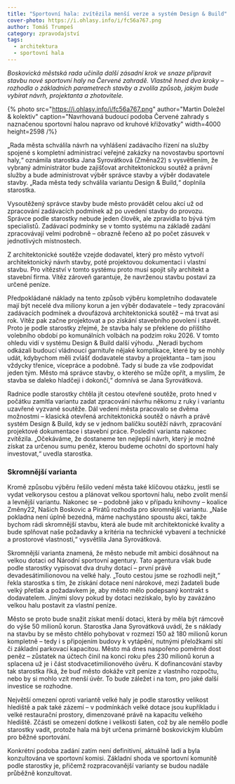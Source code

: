 ```yaml
---
title: "Sportovní hala: zvítězila menší verze a systém Design & Build"
cover-photo: https://i.ohlasy.info/i/fc56a767.png
author: Tomáš Trumpeš
category: zpravodajství
tags:
  - architektura
  - sportovní hala
---
```


*Boskovická městská rada učinila další zásadní krok ve snaze připravit stavbu nové sportovní haly na Červené zahradě. Vlastně hned dva kroky – rozhodla o základních parametrech stavby a zvolila způsob, jakým bude vybírat návrh, projektanta a zhotovitele.*

{% photo src="https://i.ohlasy.info/i/fc56a767.png" author="Martin Doležel & kolektiv" caption="Navrhovaná budoucí podoba Červené zahrady s naznačenou sportovní halou napravo od kruhové křižovatky" width=4000 height=2598 /%}

„Rada města schválila návrh na vyhlášení zadávacího řízení na služby spojené s kompletní administrací veřejné zakázky na novostavbu sportovní haly,“ oznámila starostka Jana Syrovátková (Změna22) s vysvětlením, že vybraný administrátor bude zajišťovat architektonickou soutěž a právní služby a bude administrovat výběr správce stavby a výběr dodavatele stavby. „Rada města tedy schválila variantu Design & Build,“ doplnila starostka.

Vysoutěžený správce stavby bude město provádět celou akcí už od zpracování zadávacích podmínek až po uvedení stavby do provozu. Správce podle starostky nebude jeden člověk, ale zpravidla to bývá tým specialistů. Zadávací podmínky se v tomto systému na základě zadání zpracovávají velmi podrobně – obrazně řečeno až po počet zásuvek v jednotlivých místnostech.

Z architektonické soutěže vzejde dodavatel, který pro město vytvoří architektonický návrh stavby, poté projektovou dokumentaci i vlastní stavbu. Pro vítězství v tomto systému proto musí spojit síly architekt a stavební firma. Vítěz zároveň garantuje, že navrženou stavbu postaví za určené peníze.

Předpokládané náklady na tento způsob výběru kompletního dodavatele mají být necelé dva miliony korun a jen výběr dodavatele – tedy zpracování zadávacích podmínek a dvoufázová architektonická soutěž – má trvat asi rok. Vítěz pak začne projektovat a po získání stavebního povolení i stavět. Proto je podle starostky zřejmé, že stavba haly se překlene do příštího volebního období po komunálních volbách na podzim roku 2026. V tomto ohledu vidí v systému Design & Build další výhodu. „Neradi bychom odkázali budoucí vládnoucí garnituře nějaké komplikace, které by se mohly udát, kdybychom měli zvlášť dodavatele stavby a projektanta – tam jsou vždycky třenice, vícepráce a podobně. Tady si bude za vše zodpovídat jeden tým. Město má správce stavby, o kterého se může opřít, a myslím, že stavba se daleko hladčeji i dokončí,“ domnívá se Jana Syrovátková.

Radnice podle starostky chtěla jít cestou otevřené soutěže, proto hned v počátku zamítla variantu zadat zpracování návrhu někomu z ruky i variantu uzavřené vyzvané soutěže. Dál vedení města pracovalo se dvěma možnostmi – klasická otevřená architektonická soutěž o návrh a právě systém Design & Build, kdy se v jednom balíčku soutěží návrh, zpracování projektové dokumentace i stavební práce. Poslední varianta nakonec zvítězila. „Očekáváme, že dostaneme ten nejlepší návrh, který je možné získat za určenou sumu peněz, kterou budeme ochotní do sportovní haly investovat,“ uvedla starostka. 

### Skromnější varianta

Kromě způsobu výběru řešilo vedení města také klíčovou otázku, jestli se vydat velkorysou cestou a plánovat velkou sportovní halu, nebo zvolit menší a levnější variantu. Nakonec se – podobně jako v případu knihovny – koalice Změny22, Našich Boskovic a Pirátů rozhodla pro skromnější variantu. „Naše pokladna není úplně bezedná, máme nachystáno spoustu akcí, takže bychom rádi skromnější stavbu, která ale bude mít architektonické kvality a bude splňovat naše požadavky a kritéria na technické vybavení a technické a prostorové vlastnosti,“ vysvětlila Jana Syrovátková.

Skromnější varianta znamená, že město nebude mít ambici dosáhnout na velkou dotaci od Národní sportovní agentury. Tato agentura však bude podle starostky vypisovat dva druhy dotací – první právě devadesátimilionovou na velké haly. „Touto cestou jsme se rozhodli nejít,“ řekla starostka s tím, že získání dotace není nárokové, mezi žadateli bude velký přetlak a požadavkem je, aby město mělo podepsaný kontrakt s dodavatelem. Jinými slovy pokud by dotaci nezískalo, bylo by zavázáno velkou halu postavit za vlastní peníze.

Město se proto bude snažit získat menší dotaci, která by měla být rámcově do výše 50 milionů korun. Starostka Jana Syrovátková uvádí, že s náklady na stavbu by se město chtělo pohybovat v rozmezí 150 až 180 milionů korun kompletně – tedy i s připojením budovy k vytápění, nutnými přeložkami sítí či základní parkovací kapacitou. Město má dnes naspořeno poměrně dost peněz – zůstatek na účtech činil na konci roku přes 230 milionů korun a splacena už je i část stodvacetimilionového úvěru. K dofinancování stavby tak starostka říká, že buď město dokáže vzít peníze z vlastního rozpočtu, nebo by si mohlo vzít menší úvěr. To bude záležet i na tom, pro jaké další investice se rozhodne.

Největší omezení oproti variantě velké haly je podle starostky velikost hlediště a pak také zázemí – v podmínkách velké dotace jsou kupříkladu i velké restaurační prostory, dimenzované právě na kapacitu velkého hlediště. Zčásti se omezení dotkne i velikosti šaten, což by ale nemělo podle starostky vadit, protože hala má být určena primárně boskovickým klubům pro běžné sportování.

Konkrétní podoba zadání zatím není definitivní, aktuálně ladí a byla konzultována ve sportovní komisi. Základní shoda ve sportovní komunitě podle starostky je, přičemž rozpracovanější varianty se budou nadále průběžně konzultovat.